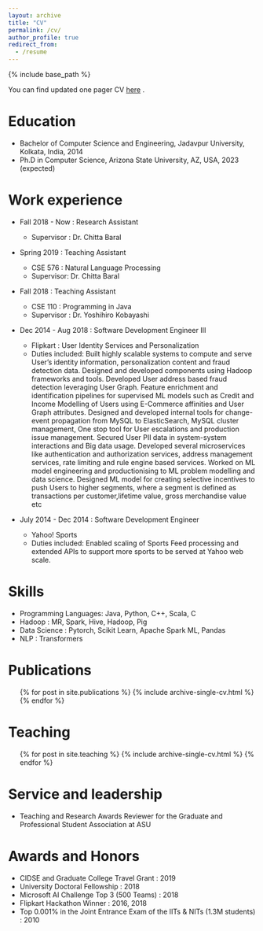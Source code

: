 ```yaml
---
layout: archive
title: "CV"
permalink: /cv/
author_profile: true
redirect_from:
  - /resume
---
```


{% include base_path %}

You can find updated one pager CV [here](http://pratyay-banerjeek.github.io/files/CV.pdf) . 

Education
======
* Bachelor of Computer Science and Engineering, Jadavpur University, Kolkata, India, 2014
* Ph.D in Computer Science, Arizona State University, AZ, USA, 2023 (expected)

Work experience
======

* Fall 2018 - Now : Research Assistant
  * Supervisor : Dr. Chitta Baral

* Spring 2019 : Teaching Assistant
  * CSE 576 : Natural Language Processing 
  * Supervisor: Dr. Chitta Baral

* Fall 2018 : Teaching Assistant 
  * CSE 110 : Programming in Java
  * Supervisor : Dr. Yoshihiro Kobayashi

* Dec 2014 - Aug 2018 : Software Development Engineer III
  * Flipkart : User Identity Services and Personalization
  * Duties included: Built highly scalable systems to compute and serve User’s identity information, personalization content and fraud detection data.  Designed and developed components using Hadoop frameworks and tools.  Developed User address based fraud detection leveraging User Graph. Feature enrichment and identification pipelines for supervised ML models such as Credit and Income Modelling of Users using E-Commerce affinities and User Graph attributes. Designed and developed internal tools for change-event propagation from MySQL to ElasticSearch, MySQL cluster management, One stop tool for User escalations and production issue management.  Secured User PII data in system-system interactions and Big data usage. Developed several microservices like authentication and authorization services, address management services, rate limiting and rule engine based services. Worked on ML model engineering and productionising to ML problem modelling and data science. Designed ML model for creating selective incentives to push Users to higher segments, where a segment is defined as transactions per customer,lifetime value, gross merchandise value etc

* July 2014 - Dec 2014 : Software Development Engineer
  * Yahoo! Sports
  * Duties included: Enabled scaling of Sports Feed processing and extended APIs to support more sports to be served at Yahoo web scale.
  
Skills
======
* Programming Languages: Java, Python, C++, Scala, C
* Hadoop : MR, Spark, Hive, Hadoop, Pig
* Data Science : Pytorch, Scikit Learn, Apache Spark ML, Pandas
* NLP : Transformers  

Publications
======
  <ul>{% for post in site.publications %}
    {% include archive-single-cv.html %}
  {% endfor %}</ul>
  
<!-- Talks
======
  <ul>{% for post in site.talks %}
    {% include archive-single-talk-cv.html %}
  {% endfor %}</ul> -->
  
Teaching
======
  <ul>{% for post in site.teaching %}
    {% include archive-single-cv.html %}
  {% endfor %}</ul>
  
Service and leadership
======
* Teaching and Research Awards Reviewer for the Graduate and Professional Student Association at ASU

Awards and Honors
======
* CIDSE and Graduate College Travel Grant : 2019
* University Doctoral Fellowship : 2018
* Microsoft AI Challenge Top 3 (500 Teams) : 2018
* Flipkart Hackathon Winner : 2016, 2018
* Top 0.001% in the Joint Entrance Exam of the IITs & NITs (1.3M students) : 2010